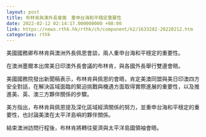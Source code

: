 ```yaml
---
layout: post
title: 布林肯與澳外長會面　重申台海和平穩定重要性
date: 2022-02-12 02:14:17.000000000 +08:00
link: https://news.rthk.hk/rthk/ch/component/k2/1633282-20220212.htm
categories: rthk
---
```


美國國務卿布林肯與澳洲外長佩恩會談，兩人重申台海和平穩定的重要性。

在澳洲墨爾本出席美日印澳外長會議的布林肯，與各國外長舉行雙邊會晤。

美國國務院發出新聞稿表示，布林肯與佩恩的會晤，肯定美澳同盟與美日印澳四方安全對話，在解決區域面臨的緊迫挑戰與機遇方面取得實際進展的重要性，以及推進美、英、澳三方夥伴關係的步驟。

美方指出，布林肯與佩恩提及深化區域經濟關係的努力，並重申台海和平穩定的重要性，也討論美澳在太平洋島嶼的夥伴關係。

結束澳洲訪問行程後，布林肯將轉往斐濟與太平洋島國領袖會晤。
